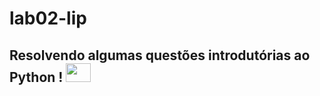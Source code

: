 # lab02-lip

## Resolvendo algumas questões introdutórias ao Python ! <img height="30px" width="40px" src="https://cdn.jsdelivr.net/gh/devicons/devicon/icons/python/python-original.svg" />
